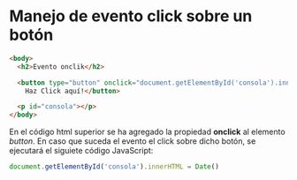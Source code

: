 # Manejo de evento click sobre un botón 

```html
<body>
  <h2>Evento onclik</h2>

  <button type="button" onclick="document.getElementById('consola').innerHTML = Date()">
    Haz Click aquí!</button>

  <p id="consola"></p>
</body>
```

En el código html superior se ha agregado la propiedad **onclick** al elemento *button*. En caso que suceda el evento el click sobre dicho botón, se ejecutará el siguiete código JavaScript:

```javascript
document.getElementById('consola').innerHTML = Date()
```


